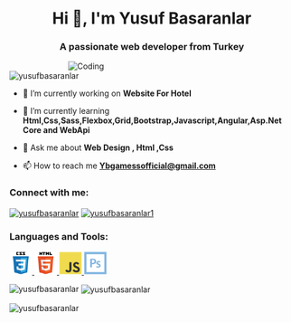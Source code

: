 <h1 align="center">Hi 👋, I'm Yusuf Basaranlar</h1>
<h3 align="center">A passionate web developer from Turkey</h3>
<img align="right" alt="Coding" width="400" src="https://c.tenor.com/2uyENRmiUt0AAAAC/coding.gif">

<p align="left"> <img src="https://komarev.com/ghpvc/?username=yusufbasaranlar&label=Profile%20views&color=0e75b6&style=flat" alt="yusufbasaranlar" /> </p>

- 🔭 I’m currently working on **Website For Hotel**

- 🌱 I’m currently learning **Html,Css,Sass,Flexbox,Grid,Bootstrap,Javascript,Angular,Asp.Net Core and WebApi**

- 💬 Ask me about **Web Design , Html ,Css**

- 📫 How to reach me **Ybgamessofficial@gmail.com**

<h3 align="left">Connect with me:</h3>
<p align="left">
<a href="https://www.linkedin.com/in/yusuf-ba%C5%9Faranlar-bb1203209/" target="blank"><img align="center" src="https://raw.githubusercontent.com/rahuldkjain/github-profile-readme-generator/master/src/images/icons/Social/linked-in-alt.svg" alt="yusufbaşaranlar" height="30" width="40" /></a>
<a href="https://instagram.com/yusufbasaranlar1" target="blank"><img align="center" src="https://raw.githubusercontent.com/rahuldkjain/github-profile-readme-generator/master/src/images/icons/Social/instagram.svg" alt="yusufbasaranlar1" height="30" width="40" /></a>
</p>

<h3 align="left">Languages and Tools:</h3>
<p align="left"> <a href="https://www.w3schools.com/css/" target="_blank" rel="noreferrer"> <img src="https://raw.githubusercontent.com/devicons/devicon/master/icons/css3/css3-original-wordmark.svg" alt="css3" width="40" height="40"/> </a> <a href="https://www.w3.org/html/" target="_blank" rel="noreferrer"> <img src="https://raw.githubusercontent.com/devicons/devicon/master/icons/html5/html5-original-wordmark.svg" alt="html5" width="40" height="40"/> </a> <a href="https://developer.mozilla.org/en-US/docs/Web/JavaScript" target="_blank" rel="noreferrer"> <img src="https://raw.githubusercontent.com/devicons/devicon/master/icons/javascript/javascript-original.svg" alt="javascript" width="40" height="40"/> </a> <a href="https://www.photoshop.com/en" target="_blank" rel="noreferrer"> <img src="https://raw.githubusercontent.com/devicons/devicon/master/icons/photoshop/photoshop-line.svg" alt="photoshop" width="40" height="40"/> </a> </p>

<p><img align="left" src="https://github-readme-stats.vercel.app/api/top-langs?username=yusufbasaranlar&show_icons=true&locale=en&layout=compact" alt="yusufbasaranlar" /></p>

<p>&nbsp;<img align="center" src="https://github-readme-stats.vercel.app/api?username=yusufbasaranlar&show_icons=true&locale=en" alt="yusufbasaranlar" /></p>

<p><img align="center" src="https://github-readme-streak-stats.herokuapp.com/?user=yusufbasaranlar&" alt="yusufbasaranlar" /></p>

